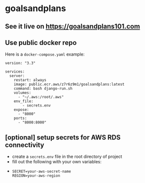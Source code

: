 # goalsandplans

## See it live on https://goalsandplans101.com

## Use public docker repo
Here is a `docker-compose.yaml` example:
```
version: "3.3"

services:
  server:
    restart: always
    image: public.ecr.aws/z7r6z9m1/goalsandplans:latest
    command: bash django-run.sh
    volumes:
      - "~/.aws:/root/.aws"
    env_file:
        - secrets.env
    expose:
      - "8000"
    ports:
      - "8000:8000"
```

## [optional] setup secrets for AWS RDS connectivity
* create a `secrets.env` file in the root directory of project
* fill out the following with your own variables:
*   ```
    SECRET=your-aws-secret-name
    REGION=your-aws-region
    ```
